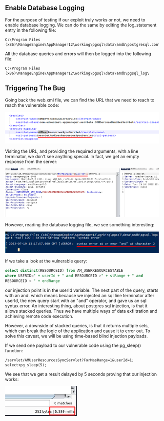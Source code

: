## Enable Database Logging
For the purpose of testing if our exploit truly works or not, we need to enable database logging.
We can do the same by editing the log_statement entry in the following file:

```path
C:\Program Files (x86)\ManageEngine\AppManager12\working\pgsql\data\amdb\postgresql.conf
```

All the database queries and errors will then be logged into the following file:

```path
C:\Program Files (x86)\ManageEngine\AppManager12\working\pgsql\data\amdb\pgsql_log\
```

## Triggering The Bug
Going back the web.xml file, we can find the URL that we need to reach to reach the vulnerable code:

![](../../Screenshots/t2-ss6.png)

Visiting the URL, and providing the required arguments, with a line terminator, we don't see anything special.
In fact, we get an empty response from the server:

![](../../Screenshots/t2-ss7.png)

However, reading the database logging file, we see something interesting:

![](../../Screenshots/t2-ss8.png)

If we take a look at the vulnerable query:
```sql
select distinct(RESOURCEID) from AM_USERRESOURCESTABLE
where USERID=" + userId + " and RESOURCEID >" + stRange + " and
RESOURCEID < " + endRange
```

our injection point is in the userId variable.
The next part of the query, starts with an and. which means because we injected an sql line terminator after userId, the new query start with an "and" operator, and gave us an sql syntax error.
An interesting thing, about postgres sql injection, is that it allows stacked queries. Thus we have multiple ways of data exfiltration and achieving remote code execution.

However, a downside of stacked queries, is that it returns multiple sets, which can break the logic of the application and cause it to error out.
To solve this caveat, we will be using time-based blind injection payloads.

If we send one payload to our vulnerable code using the pg_sleep() function:
```url
/servlet/AMUserResourcesSyncServlet?ForMasRange=1&userId=1;
select+pg_sleep(5);
```

We see that we get a result delayed by 5 seconds proving that our injection works:

![](../../Screenshots/t2-ss9.png)